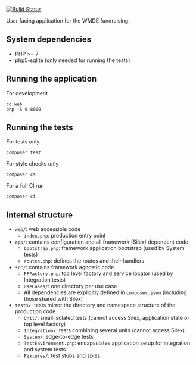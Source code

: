 [![Build Status](https://travis-ci.org/wmde/FundraisingFrontend.svg)](https://travis-ci.org/wmde/FundraisingFrontend)

User facing application for the WMDE fundraising.

## System dependencies

* PHP >= 7
* php5-sqlite (only needed for running the tests)

## Running the application

For development

	cd web
	php -S 0:8000

## Running the tests

For tests only

    composer test

For style checks only

	composer cs

For a full CI run

	composer ci

## Internal structure

* `web/`: web accessible code
	* `index.php`: production entry point
* `app/`: contains configuration and all framework (Silex) dependent code
	* `bootstrap.php`: framework application bootstrap (used by System tests)
	* `routes.php`: defines the routes and their handlers
* `src/`: contains framework agnostic code
	* `FFFactory.php`: top level factory and service locator (used by Integration tests)
	* `UseCases/`: one directory per use case
	* All dependencies are explicitly defined in `composer.json` (including those shared with Silex)
* `tests/`: tests mirror the directory and namespace structure of the production code
	* `Unit/`: small isolated tests (cannot access Silex, application state or top level factory)
	* `Integration/`: tests combining several units (cannot access Silex)
	* `System/`: edge-to-edge tests
	* `TestEnvironment.php`: encapsulates application setup for integration and system tests
	* `Fixtures/`: test stubs and spies
